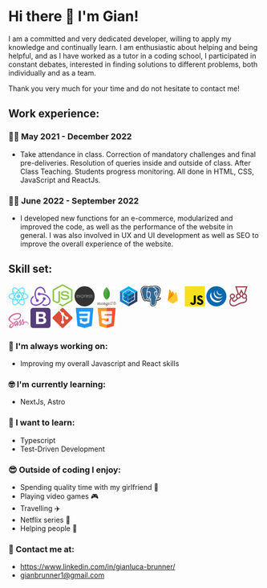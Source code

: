 # Hi there 👋 I'm Gian!

I am a committed and very dedicated developer, willing to apply my knowledge and continually learn. I am enthusiastic about helping and being helpful, and as I have worked as a tutor in a coding school, I participated in constant debates, interested in finding solutions to different problems, both individually and as a team.

Thank you very much for your time and do not hesitate to contact me!

## Work experience:

### :technologist:  May 2021 - December 2022
- Take attendance in class. Correction of mandatory challenges and final pre-deliveries. Resolution of queries inside and outside of class. After Class Teaching. Students progress monitoring. All done in HTML, CSS, JavaScript and ReactJs.

### :technologist: June 2022 - September 2022 
- I developed new functions for an e-commerce, modularized and improved the code, as well as the performance of the website in general. I was also involved in UX and UI development as well as SEO to improve the overall experience of the website.

## Skill set:

<p align="left">
<img src="./assets/react.svg" height="auto" width="40">

<img src="./assets/redux.svg" height="auto" width="40">

<img src="./assets/nodejs.svg" height="auto" width="40">

<img src="./assets/Frame_1.svg" height="auto" width="40">

<img src="./assets/mongodb.svg" height="auto" width="40">

<img src="./assets/sequelizejs.svg" height="auto" width="40">

<img src="./assets/postgresql.svg" height="auto" width="40">

<img src="./assets/firebase.svg" height="auto" width="40">

<img src="./assets/javascript.svg" height="auto" width="40">

<img src="./assets/jquery.svg" height="auto" width="40">

<img src="./assets/jestjsio.svg" height="auto" width="40">

<img src="./assets/sass.svg" height="auto" width="40">

<img src="./assets/bootstrap.svg" height="auto" width="40">

<img src="./assets/git.svg" height="auto" width="40">

<img src="./assets/css-3.svg" height="auto" width="40">

<img src="./assets/html5.svg" height="auto" width="40">
</p>

### :muscle: I'm always working on:

- Improving my overall Javascript and React skills

### :nerd_face: I'm currently learning:

- NextJs, Astro

### :thinking: I want to learn:

- Typescript
- Test-Driven Development

### :sunglasses: Outside of coding I enjoy:

- Spending quality time with my girlfriend :couple_with_heart:
- Playing video games :video_game:
- Travelling :airplane:
- Netflix series :popcorn:
- Helping people :handshake:

### :round_pushpin: Contact me at:

- https://www.linkedin.com/in/gianluca-brunner/
- gianbrunner1@gmail.com
